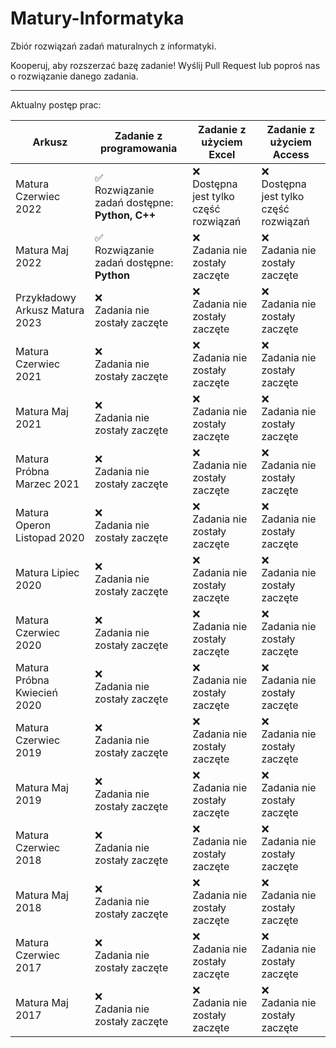 # Matury-Informatyka

Zbiór rozwiązań zadań maturalnych z informatyki.

Kooperuj, aby rozszerzać bazę zadanie! Wyślij Pull Request lub poproś nas o rozwiązanie danego zadania.

<hr/>

Aktualny postęp prac:

| Arkusz                         | Zadanie z programowania                       | Zadanie z użyciem Excel                   | Zadanie z użyciem Access          |
|--------------------------------|-----------------------------------------------|-------------------------------------------|-----------------------------------|
| Matura Czerwiec 2022           | ✅<br/> Rozwiązanie zadań dostępne: **Python, C++** | ❌<br/>Dostępna jest tylko część rozwiązań | ❌<br/>Dostępna jest tylko część rozwiązań |
| Matura Maj 2022                | ✅<br/> Rozwiązanie zadań dostępne: **Python**             | ❌<br/>Zadania nie zostały zaczęte | ❌<br/>Zadania nie zostały zaczęte |
| Przykładowy Arkusz Matura 2023 | ❌<br/>Zadania nie zostały zaczęte             | ❌<br/>Zadania nie zostały zaczęte | ❌<br/>Zadania nie zostały zaczęte |
| Matura Czerwiec 2021           | ❌<br/>Zadania nie zostały zaczęte             | ❌<br/>Zadania nie zostały zaczęte | ❌<br/>Zadania nie zostały zaczęte |
| Matura Maj 2021                | ❌<br/>Zadania nie zostały zaczęte             | ❌<br/>Zadania nie zostały zaczęte | ❌<br/>Zadania nie zostały zaczęte |
| Matura Próbna Marzec 2021      | ❌<br/>Zadania nie zostały zaczęte             | ❌<br/>Zadania nie zostały zaczęte | ❌<br/>Zadania nie zostały zaczęte |
| Matura Operon Listopad 2020    | ❌<br/>Zadania nie zostały zaczęte             | ❌<br/>Zadania nie zostały zaczęte | ❌<br/>Zadania nie zostały zaczęte |
| Matura Lipiec 2020             | ❌<br/>Zadania nie zostały zaczęte             | ❌<br/>Zadania nie zostały zaczęte | ❌<br/>Zadania nie zostały zaczęte |
| Matura Czerwiec 2020           | ❌<br/>Zadania nie zostały zaczęte             | ❌<br/>Zadania nie zostały zaczęte | ❌<br/>Zadania nie zostały zaczęte |
| Matura Próbna Kwiecień 2020    | ❌<br/>Zadania nie zostały zaczęte             | ❌<br/>Zadania nie zostały zaczęte | ❌<br/>Zadania nie zostały zaczęte |
| Matura Czerwiec 2019           | ❌<br/>Zadania nie zostały zaczęte             | ❌<br/>Zadania nie zostały zaczęte | ❌<br/>Zadania nie zostały zaczęte |
| Matura Maj 2019                | ❌<br/>Zadania nie zostały zaczęte             | ❌<br/>Zadania nie zostały zaczęte | ❌<br/>Zadania nie zostały zaczęte |
| Matura Czerwiec 2018           | ❌<br/>Zadania nie zostały zaczęte             | ❌<br/>Zadania nie zostały zaczęte | ❌<br/>Zadania nie zostały zaczęte |
| Matura Maj 2018                | ❌<br/>Zadania nie zostały zaczęte             | ❌<br/>Zadania nie zostały zaczęte | ❌<br/>Zadania nie zostały zaczęte |
| Matura Czerwiec 2017           | ❌<br/>Zadania nie zostały zaczęte             | ❌<br/>Zadania nie zostały zaczęte | ❌<br/>Zadania nie zostały zaczęte |
| Matura Maj 2017                | ❌<br/>Zadania nie zostały zaczęte             | ❌<br/>Zadania nie zostały zaczęte | ❌<br/>Zadania nie zostały zaczęte |

